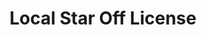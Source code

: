 ---
title: "Local Star Off License"
url: /brighton-und-hove/local-star-off-license/
shop: Spirituosen
---